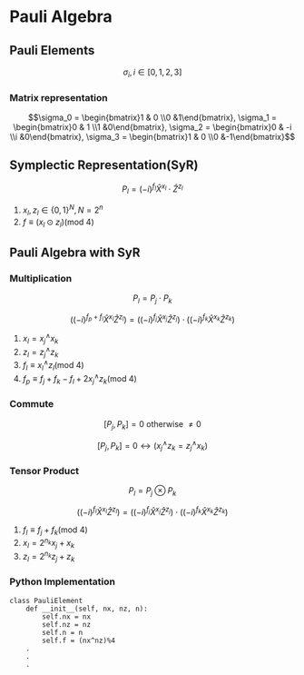 # Pauli Algebra


## Pauli Elements

$$\sigma_i, i \in [0, 1, 2, 3]$$

### Matrix representation

$$\sigma_0 = \begin{bmatrix}1 & 0 \\0 &1\end{bmatrix}, \sigma_1 = \begin{bmatrix}0 & 1 \\1 &0\end{bmatrix}, \sigma_2 = \begin{bmatrix}0 & -i \\i &0\end{bmatrix}, \sigma_3 = \begin{bmatrix}1 & 0 \\0 &-1\end{bmatrix}$$

## Symplectic Representation(SyR)

$$P_l = (-i)^{f_l} \hat{X}^{x_l} \cdot \hat{Z}^{z_l}$$

1. $x_l, z_l \in \{0, 1\}^N, N= 2^n$
2. $f \equiv (x_l \odot z_l)(\text{mod } 4)$

## Pauli Algebra with SyR


### Multiplication

$$P_l = P_j \cdot P_k$$

$$\left( (-i)^{f_p + f_l} \hat{X}^{x_l} \hat{Z}^{z_l} \right) = \left( (-i)^{f_j} \hat{X}^{x_j} \hat{Z}^{z_j} \right) \cdot \left( (-i)^{f_k} \hat{X}^{x_k} \hat{Z}^{z_k} \right)$$

1. $x_l = x_j^\wedge x_k$
2. $z_l = z_j^\wedge z_k$
3. $f_l \equiv x_l^\wedge z_l (\text{mod }4)$
4. $f_p \equiv f_j + f_k - f_l + 2 x_j^\wedge z_k (\text{mod }4)$
### Commute

$$[P_j, P_k] = 0 \text{ otherwise } \neq 0$$

$$[P_j, P_k] = 0 \leftrightarrow (x_j^\wedge z_k = z_j^\wedge x_k)$$

### Tensor Product


$$P_l = P_j \otimes P_k$$

$$\left( (-i)^{f_l} \hat{X}^{x_l} \hat{Z}^{z_l} \right) = \left( (-i)^{f_j} \hat{X}^{x_j} \hat{Z}^{z_j} \right) \cdot \left( (-i)^{f_k} \hat{X}^{x_k} \hat{Z}^{z_k} \right)$$

1. $f_l \equiv f_j + f_k (\text{mod } 4)$
2. $x_l = 2^{n_k} x_j +x_k$
3. $z_l = 2^{n_k} z_j +z_k$

### Python Implementation

```.{python}
class PauliElement
    def __init__(self, nx, nz, n):
        self.nx = nx
        self.nz = nz
        self.n = n
        self.f = (nx^nz)%4
    .
    .
    .
```